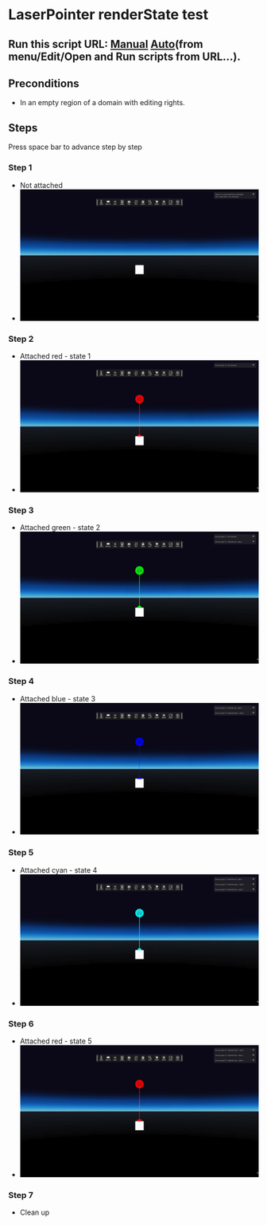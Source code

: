 # LaserPointer renderState test
## Run this script URL: [Manual](./test.js?raw=true)   [Auto](./testAuto.js?raw=true)(from menu/Edit/Open and Run scripts from URL...).

## Preconditions
- In an empty region of a domain with editing rights.

## Steps
Press space bar to advance step by step

### Step 1
- Not attached
- ![](./ExpectedImage_00000.png)
### Step 2
- Attached red - state 1
- ![](./ExpectedImage_00001.png)
### Step 3
- Attached green - state 2
- ![](./ExpectedImage_00002.png)
### Step 4
- Attached blue - state 3
- ![](./ExpectedImage_00003.png)
### Step 5
- Attached cyan - state 4
- ![](./ExpectedImage_00004.png)
### Step 6
- Attached red - state 5
- ![](./ExpectedImage_00005.png)
### Step 7
- Clean up
